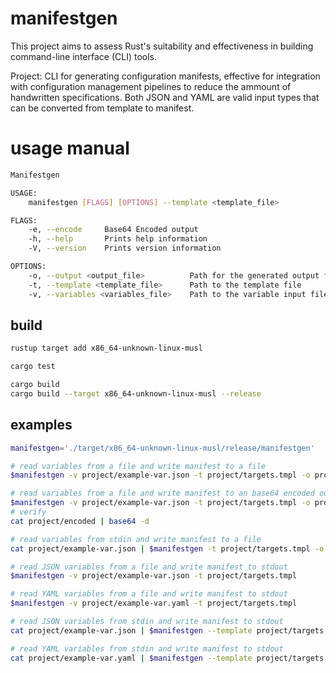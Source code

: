 # manifestgen
This project aims to assess Rust's suitability and effectiveness in building command-line interface (CLI) tools.

Project:
CLI for generating configuration manifests, effective for integration with configuration management pipelines to reduce the ammount of handwritten specifications. Both JSON and YAML are valid input types that can be converted from template to manifest.

# usage manual
```bash
Manifestgen 

USAGE:
    manifestgen [FLAGS] [OPTIONS] --template <template_file>

FLAGS:
    -e, --encode     Base64 Encoded output
    -h, --help       Prints help information
    -V, --version    Prints version information

OPTIONS:
    -o, --output <output_file>          Path for the generated output file
    -t, --template <template_file>      Path to the template file
    -v, --variables <variables_file>    Path to the variable input file

```

## build

```bash
rustup target add x86_64-unknown-linux-musl

cargo test

cargo build
cargo build --target x86_64-unknown-linux-musl --release
```

## examples
```bash
manifestgen='./target/x86_64-unknown-linux-musl/release/manifestgen'

# read variables from a file and write manifest to a file
$manifestgen -v project/example-var.json -t project/targets.tmpl -o project/config.yaml

# read variables from a file and write manifest to an base64 encoded output file
$manifestgen -v project/example-var.json -t project/targets.tmpl -o project/encoded --encode
# verify
cat project/encoded | base64 -d

# read variables from stdin and write manifest to a file
cat project/example-var.json | $manifestgen -t project/targets.tmpl -o project/config.yaml

# read JSON variables from a file and write manifest to stdout
$manifestgen -v project/example-var.json -t project/targets.tmpl

# read YAML variables from a file and write manifest to stdout
$manifestgen -v project/example-var.yaml -t project/targets.tmpl

# read JSON variables from stdin and write manifest to stdout
cat project/example-var.json | $manifestgen --template project/targets.tmpl

# read YAML variables from stdin and write manifest to stdout
cat project/example-var.yaml | $manifestgen --template project/targets.tmpl

```

